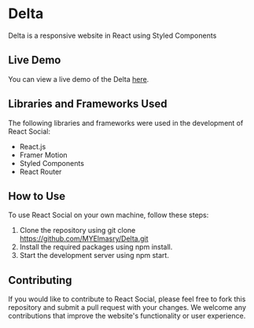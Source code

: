 # Delta

Delta is a responsive website in React using Styled Components

## Live Demo

You can view a live demo of the Delta [here](https://myelmasry.github.io/Delta).

## Libraries and Frameworks Used

The following libraries and frameworks were used in the development of React Social:

- React.js
- Framer Motion
- Styled Components
- React Router

## How to Use

To use React Social on your own machine, follow these steps:

1. Clone the repository using git clone https://github.com/MYElmasry/Delta.git
2. Install the required packages using npm install.
3. Start the development server using npm start.

## Contributing

If you would like to contribute to React Social, please feel free to fork this repository and submit a pull request with your changes. We welcome any contributions that improve the website's functionality or user experience.
